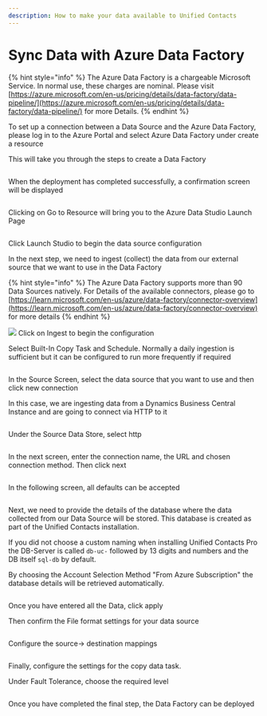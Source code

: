 ```yaml
---
description: How to make your data available to Unified Contacts
---
```


# Sync Data with Azure Data Factory

{% hint style="info" %}
The Azure Data Factory is a chargeable Microsoft Service. In normal use, these charges are nominal. Please visit [https://azure.microsoft.com/en-us/pricing/details/data-factory/data-pipeline/](https://azure.microsoft.com/en-us/pricing/details/data-factory/data-pipeline/) for more Details.
{% endhint %}

To set up a connection between a Data Source and the Azure Data Factory, please log in to the Azure Portal and select Azure Data Factory under create a resource

This will take you through the steps to create a  Data Factory

<figure><img src="../../.gitbook/assets/2023-07-31 09_57_15-Create Data Factory - Microsoft Azure und 1 weitere Seite - [InPrivate] – Micros.jpg" alt=""><figcaption></figcaption></figure>

When the deployment has completed successfully, a confirmation screen will be displayed

<figure><img src="../../.gitbook/assets/2023-07-31 10_02_13-Microsoft.DataFactory-20230731095416 - Microsoft Azure und 1 weitere Seite - [In.jpg" alt=""><figcaption></figcaption></figure>

Clicking on Go to Resource will bring you to the Azure Data Studio Launch Page

<figure><img src="../../.gitbook/assets/2023-07-31 10_05_26-DataFactoryUC - Microsoft Azure und 1 weitere Seite - [InPrivate] – Microsoft​ E.jpg" alt=""><figcaption></figcaption></figure>

Click Launch Studio to begin the data source configuration

In the next step, we need to ingest (collect) the data from our external source that we want to use in the Data Factory

{% hint style="info" %}
The Azure Data Factory supports more than 90 Data Sources natively. For Details of the available connectors, please go to [https://learn.microsoft.com/en-us/azure/data-factory/connector-overview](https://learn.microsoft.com/en-us/azure/data-factory/connector-overview) for more details
{% endhint %}



![](<../../.gitbook/assets/image (41).png>) Click on Ingest to begin the configuration



Select Built-In Copy Task and Schedule. Normally a daily ingestion is sufficient but it can be configured to run more frequently if required

<figure><img src="../../.gitbook/assets/image (42).png" alt=""><figcaption></figcaption></figure>

In the Source Screen, select the data source that you want to use and then click new connection

In this case, we are ingesting data from a Dynamics Business Central Instance and are going to connect via HTTP to it

<figure><img src="../../.gitbook/assets/image (49).png" alt=""><figcaption></figcaption></figure>



Under the Source Data Store, select http

<figure><img src="../../.gitbook/assets/image (44).png" alt=""><figcaption></figcaption></figure>

In the next screen, enter the connection name, the URL and chosen connection method. Then click next

<figure><img src="../../.gitbook/assets/image (45).png" alt=""><figcaption></figcaption></figure>

In the following screen, all defaults can be accepted

<figure><img src="../../.gitbook/assets/image (46).png" alt=""><figcaption></figcaption></figure>

Next, we need to provide the details of the database where the data collected from our Data Source will be stored. This database is created as part of the Unified Contacts installation.

If you did not choose a custom naming when installing Unified Contacts Pro the DB-Server is called `db-uc-` followed by 13 digits and numbers and the DB itself `sql-db` by default.&#x20;

By choosing the Account Selection Method "From Azure Subscription" the database details will be retrieved automatically.

<figure><img src="../../.gitbook/assets/image (7).png" alt=""><figcaption></figcaption></figure>

Once you have entered all the Data, click apply

Then confirm the File format settings for your data source

<figure><img src="../../.gitbook/assets/image (8).png" alt=""><figcaption></figcaption></figure>

Configure the source-> destination mappings

<figure><img src="../../.gitbook/assets/image (9).png" alt=""><figcaption></figcaption></figure>



Finally, configure the settings for the copy data task.

Under Fault Tolerance, choose the required level

<figure><img src="../../.gitbook/assets/image (12).png" alt=""><figcaption></figcaption></figure>

Once you have completed the final step, the Data Factory can be deployed

<figure><img src="../../.gitbook/assets/image (13).png" alt=""><figcaption></figcaption></figure>
